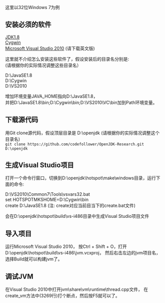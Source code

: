 这里以32位Windows 7为例

## 安装必须的软件

[JDK1.8](http://www.oracle.com/technetwork/java/javase/downloads/index-jsp-138363.html)<br>
[Cygwin](http://www.cygwin.com/install.html)<br>
[Microsoft Visual Studio 2010](http://www.microsoft.com/visualstudio/zh-cn/products/2010-editions) (请下载英文版)<br>

这里就不介绍怎么安装这些软件了，假设安装后的目录名分别是: <br>
(请根据你的实际情况调整这些目录名）<br>

D:\JavaSE1.8 <br>
D:\Cygwin <br>
D:\VS2010 <br>

增加环境变量JAVA_HOME指向D:\JavaSE1.8，<br>
并把D:\JavaSE1.8\bin;D:\Cygwin\bin;D:\VS2010\VC\bin加到Path环境变量。

## 下载源代码

用Git clone源代码，假设顶层目录是 D:\openjdk (请根据你的实际情况调整这个目录名)<br>
    ```
git clone https://github.com/codefollower/OpenJDK-Research.git D:\openjdk
    ```

## 生成Visual Studio项目

打开一个命令行窗口，切换到D:\openjdk\hotspot\make\windows目录，运行下面的命令:<br>

D:\VS2010\Common7\Tools\vsvars32.bat <br>
set HOTSPOTMKSHOME=D:\Cygwin\bin <br>
create D:\JavaSE1.8 (注: create对应当前目当下的create.bat文件)<br>

会在D:\openjdk\hotspot\build\vs-i486目录中生成Visual Studio项目文件

## 导入项目

运行Microsoft Visual Studio 2010，
按Ctrl + Shift + O，打开D:\openjdk\hotspot\build\vs-i486\jvm.vcxproj，
然后右击左边的jvm项目名，选择Build就可以构建jvm了。

## 调试JVM

在Visual Studio 2010中打开jvm\share\vm\runtime\thread.cpp文件，
在create_vm方法中(3269行)打个断点，然后按F5就可以了。
